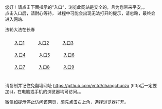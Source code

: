 您好！请点击下面指示的“入口”，浏览此网站是安全的，且为您带来平安。。 <br/>
点击入口后，请耐心等待， 过程中可能会出现无法打开的提示，请忽略，最终会进入网站. </br>

法轮大法在长春<br/>
<div style="padding:10px"><a style="margin:20px" target="_blank" href="https://d34hg3u3svhk9m.cloudfront.net/2Qpsp?rgzaiq" id="ccLink1" rel="nofollow">入口1</a> <a target="_blank" style="margin:20px" href="https://dkbt0ev8pii3.cloudfront.net/2Qpsp?zqnjzy" id="ccLink2" rel="nofollow">入口2</a> <a style="margin:20px" target="_blank" href="https://ddce8j0hfbj9d.cloudfront.net/2Qpsp?unuhjodp" id="ccLink3" rel="nofollow">入口3</a></div>

<div style="padding:10px" ><a style="margin:20px" target="_blank" href="https://d34hg3u3svhk9m.cloudfront.net/2Qpsp?rgzaiq" id="ccLink4" rel="nofollow">入口4</a> <a style="margin:20px" href="https://dkbt0ev8pii3.cloudfront.net/2Qpsp?zqnjzy" target="_blank" id="ccLink5" rel="nofollow">入口5</a> <a style="margin:20px" href="https://ddce8j0hfbj9d.cloudfront.net/2Qpsp?unuhjodp" target="_blank" id="ccLink6" rel="nofollow">入口6</a></div>

<div style="padding:10px"><a style="margin:20px" target="_blank" href="https://d34hg3u3svhk9m.cloudfront.net/2Qpsp?rgzaiq" id="ccLink7" rel="nofollow">入口7</a> <a style="margin:20px" href="https://dkbt0ev8pii3.cloudfront.net/2Qpsp?zqnjzy" target="_blank" id="ccLink8" rel="nofollow">入口8</a> <a style="margin:20px" target="_blank" href="https://ddce8j0hfbj9d.cloudfront.net/2Qpsp?unuhjodp" id="ccLink9" rel="nofollow">入口9</a></div>

<br/>



请复制并记住免翻墙网址 https://github.com/yntd/changchunzx (http后一定要加s)，在电脑或手机的浏览器均可访问。。<br/>

微信如提示停止访问该网页，须先点击右上角，选择浏览器打开。
